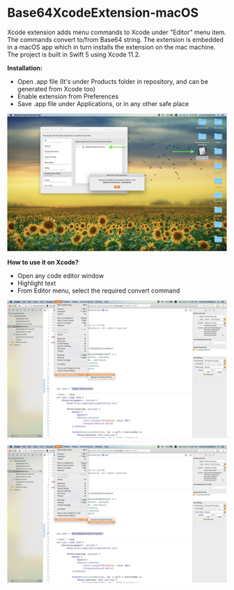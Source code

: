 # Base64XcodeExtension-macOS
Xcode extension adds menu commands to Xcode under "Editor" menu item. The commands convert to/from Base64 string. The extension is embedded in a macOS app which in turn installs the extension on the mac machine. The project is built in Swift 5 using Xcode 11.2.

**Installation:**
* Open .app file (It's under Products folder in repository, and can be generated from Xcode too)
* Enable extension from Preferences
* Save .app file under Applications, or in any other safe place

![Installation](https://github.com/ahmedabdelkarim/Base64XcodeExtension-macOS/blob/master/Screenshots/installation.jpg)


**How to use it on Xcode?**
* Open any code editor window
* Highlight text
* From Editor menu, select the required convert command

![Convert to Base64 string](https://github.com/ahmedabdelkarim/Base64XcodeExtension-macOS/blob/master/Screenshots/convert%20to%20base64.jpg)


![Convert to normal string](https://github.com/ahmedabdelkarim/Base64XcodeExtension-macOS/blob/master/Screenshots/convert%20to%20normal%20string.jpg)
